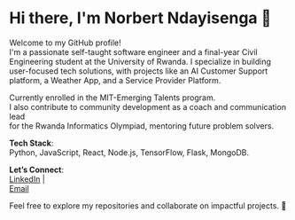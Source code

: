 # Hi there, I'm Norbert Ndayisenga 👋

Welcome to my GitHub profile!  
I'm a passionate self-taught software engineer and a final-year Civil  
Engineering student at the University of Rwanda. I specialize in building  
user-focused tech solutions, with projects like an AI Customer Support  
platform, a Weather App, and a Service Provider Platform.

Currently enrolled in the MIT-Emerging Talents program.  
I also contribute to community development as a coach and communication lead  
for the Rwanda Informatics Olympiad, mentoring future problem solvers.

**Tech Stack**:  
Python, JavaScript, React, Node.js, TensorFlow, Flask, MongoDB.

**Let’s Connect**:  
[LinkedIn](https://www.linkedin.com/in/ndayisenganorbert/) |  
[Email](mailto:norbertndayisenga@gmail.com)

Feel free to explore my repositories and collaborate on impactful projects. 🚀
